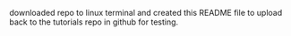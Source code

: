 downloaded repo to linux terminal and created this README file to upload back to the tutorials repo in github for testing.
